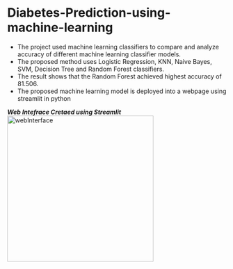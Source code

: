 # Diabetes-Prediction-using-machine-learning
- The project used machine learning classifiers to compare and 
analyze accuracy of different machine learning classifier 
models. 
- The proposed method uses Logistic Regression, 
KNN, Naive Bayes, SVM, Decision Tree and Random 
Forest classifiers. 
- The result shows that the Random Forest 
achieved highest accuracy of 81.506.
- The proposed machine learning model is deployed into a webpage using streamlit in python

_**Web Intefrace Cretaed using Streamlit**_
<img width="336" alt="webInterface" src="https://github.com/tanyagupta2004/Diabetes-Prediction-using-machine-learning/assets/82495563/b3f86262-56d9-4666-9282-7b78cee3c020">

